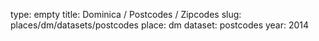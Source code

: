 type: empty
title: Dominica / Postcodes / Zipcodes
slug: places/dm/datasets/postcodes
place: dm
dataset: postcodes
year: 2014
